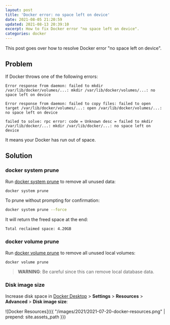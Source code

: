 ```yaml
---
layout: post
title: 'Docker error: no space left on device'
date: 2021-08-05 21:20:59
updated: 2021-08-13 20:39:10
excerpt: How to fix Docker error "no space left on device".
categories: docker
---
```


This post goes over how to resolve Docker error "no space left on device".

## Problem

If Docker throws one of the following errors:

```
Error response from daemon: failed to mkdir /var/lib/docker/volumes/...: mkdir /var/lib/docker/volumes/...: no space left on device
```

```
Error response from daemon: failed to copy files: failed to open target /var/lib/docker/volumes/...: open /var/lib/docker/volumes/...: no space left on device
```

```
failed to solve: rpc error: code = Unknown desc = failed to mkdir /var/lib/docker/...: mkdir /var/lib/docker/...: no space left on device
```

It means your Docker has run out of space.

## Solution

### docker system prune

Run [docker system prune](https://docs.docker.com/engine/reference/commandline/system_prune/) to remove all unused data:

```sh
docker system prune
```

To prune without prompting for confirmation:

```sh
docker system prune --force
```

It will return the freed space at the end:

```
Total reclaimed space: 4.20GB
```

### docker volume prune

Run [docker volume prune](https://docs.docker.com/engine/reference/commandline/volume_prune/) to remove all unused local volumes:

```sh
docker volume prune
```

> **WARNING**: Be careful since this can remove local database data.

### Disk image size

Increase disk space in [Docker Desktop](https://www.docker.com/products/docker-desktop) > **Settings** > **Resources** > **Advanced** > **Disk image size**:

![Docker Resources]({{ "/images/2021/2021-07-20-docker-resources.png" | prepend: site.assets_path }})
